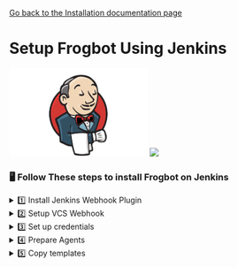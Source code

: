 [Go back to the Installation documentation page](../../../README.md)

# Setup Frogbot Using Jenkins

<img src="../../../images/jenkins-logo.png" width="250">
<img src="../../../images/frogbot-intro.png" width="250">

### 🖥️ Follow These steps to install Frogbot on Jenkins
<details>
  <summary>1️⃣  Install Jenkins Webhook Plugin </summary>

- **Install Generic Webhook Trigger**
  - Using the GUI: From your Jenkins dashboard navigate to Manage Jenkins > Manage Plugins and select the Available
    tab. Locate this plugin by searching
    for - [Generic Webhook Trigger](https://plugins.jenkins.io/generic-webhook-trigger/).

</details>
<details>
  <summary>2️⃣ Setup VCS Webhook </summary>

- **Set Up Webhook on your Git Provider**
- Webhook Link: `JENKINS_URL/generic-webhook-trigger/invoke`    
- Optional - **JobToken** : When using the plugin in several jobs, you will have the same URL trigger all jobs. If you want to trigger only a certain job you can use the **JobToken** in the URL to specify what job needs to be executed.
- Webhook Link with **JobToken**: `JENKINS_URL/generic-webhook-trigger/invoke?token=JobToken` [JobToken Docs](https://plugins.jenkins.io/generic-webhook-trigger/#plugin-content-trigger-only-specific-job) 
- 🌟 Choose your Git provider:
    <details>
      <summary> Bitbucket Server  </summary>
  
    - Go to repository settings and select Webhooks , and create a new webhook.
    <img src="../../../images/bitbucket-webhook-setup.png">
    - Set the webhook URL  `https://jenkinsUrl/generic-webhook-trigger/invoke?token=JobToken`
    <img src="../../../images/bitbucketserver-create-webhook.png">

    </details>

  <details>
      <summary> GitHub  </summary>
    - Go to repository settings and create a new webhook.
    <img src="../../../images/github-new-webhook.png">
    - Add a new webhook
    <img src="../../../images/github-webhook-setup.png">
    - Set up trigger
    <img src="../../../images/github-trigger-event.png">

  </details>

  <details>
        <summary> Azure Repos  </summary>
  
   -   [Set Up Azure Repos Jenkins Webhook](https://learn.microsoft.com/en-us/azure/devops/service-hooks/services/jenkins?view=azure-devops)
  
    </details>

  <details>
        <summary> GitLab  </summary>
  
  - Go your project settings and select webhooks.
  - Setup a webhhok with merge request events
  - **Secret Token** is the JobToken to execute a specific job, this is optional.
  -  <img src="../../../images/GitLab_webhook.png">
  
   - Fill in your **JENKINS URL/generic-webhook-trigger/invoke** , **SECRET_TOKEN** and select add webhook.

</details>

<details>
  <summary>3️⃣ Set up credentials</summary>

- Make sure you have the connection details of your JFrog environment and saved as credentials, as they will be
  referenced from the Jenkinsfile.
- Set up the following credentials:
    - **JF_URL**
    - **JF_ACCESS_TOKEN** *or* **JF_USER**  & **JF_PASSWORD**
    - **JF_GIT_TOKEN** access token with read&write access to the repository.
- [How to use credentials with Jenkins](https://www.jenkins.io/doc/book/using/using-credentials/)

</details>

<details>
  <summary>4️⃣  Prepare Agents</summary>

- It is necessary to have the package manager corresponding to the repository installed on the machine. For example, for
  an npm project, npm must be installed. In the case of multi-project repositories, ensure that all the required package
  managers are installed

</details>

<details>
  <summary>5️⃣ Copy templates </summary>

  - **Copy and adjust params for each command**

   
   * [Scan And Fix Repository](scan-and-fix.jenkinsfile)


   * [Scan Pull Request](scan-pull-request.jenkinsfile)



      



